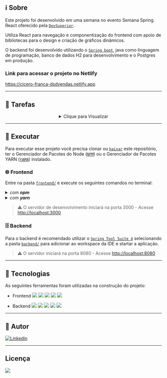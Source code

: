 
## :information_source: Sobre

Este projeto foi desenvolvido em uma semana no evento Semana Spring React oferecido pela [`DevSuperior`](https://devsuperior.com.br).

Utiliza React para navegação e componentização do frontend com apoio de bibliotecas para o design e criação de gráficos dinâmicos.

O backend foi desenvolvido utilizando o [`Spring boot`](https://spring.io/tools), java como linguagem de programação, banco de dados H2 para desenvolvimento e o Postgres em produção.

### Link para acessar o projeto no Netlify
https://cicero-franca-dsdvendas.netlify.app

---
## :memo: **Tarefas**

<div align="center">
<details>
<summary>Clique para Visualizar</summary>

|Estado|Tarefa|
|:---:|:---:|
|:heavy_check_mark:|Criar projetos backend e frontend|
|:heavy_check_mark:|Salvar os projeto no Github em monorepo|
|:heavy_check_mark:|Montar o visual estático do frontend|
|:heavy_check_mark:|Publicar o frontend no Netlify|
|:heavy_check_mark:|Modelo de domínio|
|:heavy_check_mark:|Estruturar o backend no padrão camadas|
|:heavy_check_mark:|Consulta paginada de vendas|
|:heavy_check_mark:|Consultas agrupadas para gráficos|
|:heavy_check_mark:|Implantação na nuvem|
|:heavy_check_mark:|Integrar backend e frontend|

</details>
</div>

---
## :dvd: **Executar**

Para executar esse projeto você precisa clonar ou [`baixar`](https://github.com/cicerosouza025/projeto-sds3/archive/main.zip) este repositório, ter o Gerenciador de Pacotes do Node ([`NPM`](https://www.npmjs.com/get-npm)) ou o Gerenciador de Pacotes YARN ([`YARN`](https://yarnpkg.com/getting-started)) instalado.

### :globe_with_meridians: **Frontend**

Entre na pasta [`frontend/`](frontend/) e execute os seguintes comandos no terminal:

<details>
  <summary><i>com <b>npm</b></i></summary>
  
  ```bash
  # Instalar dependências
  $ npm install

  # Iniciar servidor de desenvolvimento
  $ npm start
  ```
  
</details>

<details>
  <summary><i>com <b>yarn</b></i></summary>

```bash
# Instalar dependências
$ yarn

# Iniciar servidor de desenvolvimento
$ yarn start

```

</details>

> ⚠️ O servidor de desenvolvimento iniciará na porta 3000 - Acesse <http://localhost:3000>

### :file_cabinet: **Backend**

Para o backend é recomendado utilizar o [`Spring Tool Suite 4`](https://spring.io/tools) selecionando a pasta [`backend/`](backend/) para adicionar ao workspace da IDE e startar a aplicação.

> ⚠️ O servidor iniciará na porta 8080 - Acesse <http://localhost:8080>

---
## :hammer: **Tecnologias**

As seguintes ferramentas foram utilizadas na construção do projeto:

* Frontend
![](https://img.shields.io/badge/-HTML-%23ec6231)
![](https://img.shields.io/badge/-CSS-%23264de4)
![](https://img.shields.io/badge/-JavaScript-%23f0db4f)
![](https://img.shields.io/badge/-React-%2361dbfb)
![](https://img.shields.io/badge/-ApexChart-%23008ffb)

* Backend
![](https://img.shields.io/badge/-JAVA-%23f89820)
![](https://img.shields.io/badge/-Spring%20Boot-%236bb536)
![](https://img.shields.io/badge/-JPA-%235382a1)
![](https://img.shields.io/badge/-Hibernate-%235a5539)
![](https://img.shields.io/badge/-Maven-%23fd8664)

---
## :boy: **Autor**

<div>
        <a href="https://www.linkedin.com/in/c%C3%ADcero-souza-fran%C3%A7a/"><img src="https://img.shields.io/badge/LinkedIn-0077B5?style=for-the-badge&logo=linkedin&logoColor=white" alt="Linkedin"></a>   
</div>

---
## Licença

![](https://img.shields.io/badge/license-MIT-lightgreen)
